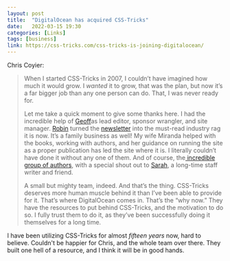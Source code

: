 ```yaml
---
layout: post
title:  "DigitalOcean has acquired CSS-Tricks"
date:   2022-03-15 19:30
categories: [Links]
tags: [business]
link: https://css-tricks.com/css-tricks-is-joining-digitalocean/
---
```


Chris Coyier:

>When I started CSS-Tricks in 2007, I couldn’t have imagined how much it would grow. I *wanted* it to grow, that was the plan, but now it’s a far bigger job than any one person can do. That, I was never ready for.
>
>Let me take a quick moment to give some thanks here. I had the incredible help of [Geoff](https://geoffgraham.me/)as lead editor, sponsor wrangler, and site manager. [Robin](https://www.robinrendle.com/) turned the [newsletter](https://css-tricks.com/newsletters/) into the must-read industry rag it is now. It’s a family business as well! My wife Miranda helped with the books, working with authors, and her guidance on running the site as a proper publication has led the site where it is. I literally couldn’t have done it without any one of them. And of course, the[ incredible group of authors](https://css-tricks.com/authors/), with a special shout out to [Sarah](https://sarahdrasnerdesign.com/), a long-time staff writer and friend.
>
>A small but mighty team, indeed. And that’s the thing. CSS-Tricks deserves more human muscle behind it than I’ve been able to provide for it. That’s where DigitalOcean comes in. That’s the “why now.” They have the resources to put behind CSS-Tricks, and the motivation to do so. I fully trust them to do it, as they’ve been successfully doing it themselves for a long time.

I have been utilizing CSS-Tricks for almost *fifteen years* now, hard to believe. Couldn't be happier for Chris, and the whole team over there. They built one hell of a resource, and I think it will be in good hands.
